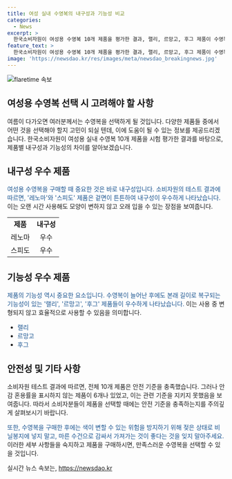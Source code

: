 ```yaml
---
title: 여성 실내 수영복의 내구성과 기능성 비교
categories:
  - News
excerpt: >
  한국소비자원이 여성용 수영복 10개 제품을 평가한 결과, 랠리, 르망고, 후그 제품이 수영복 길이 복원 기능에서 우수했고, 레노마, 스피도 제품이 겉면 내구성이 우수했습니다. 후그 제품은 봉제 부위가 잘 터지지 않았으며, 안전성 기준은 모두 충족됐지만, 6개 제품이 안감 혼용률을 표시하지 않아 개선이 필요했습니다. 또한, 젖은 상태로 비닐봉지에 담으면 색이 변할 우려가 있어 마른 수건에 싸서 가져가도록 당부했으며, 자세한 결과는 소비자24 홈페이지에서 확인 가능합니다. (요약 길이: 248자)
feature_text: >
  한국소비자원이 여성용 수영복 10개 제품을 평가한 결과, 랠리, 르망고, 후그 제품이 수영복 길이 복원 기능에서 우수했고, 레노마, 스피도 제품이 겉면 내구성이 우수했습니다. 후그 제품은 봉제 부위가 잘 터지지 않았으며, 안전성 기준은 모두 충족됐지만, 6개 제품이 안감 혼용률을 표시하지 않아 개선이 필요했습니다. 또한, 젖은 상태로 비닐봉지에 담으면 색이 변할 우려가 있어 마른 수건에 싸서 가져가도록 당부했으며, 자세한 결과는 소비자24 홈페이지에서 확인 가능합니다. (요약 길이: 248자)
image: 'https://newsdao.kr/res/images/meta/newsdao_breakingnews.jpg'
---
```


<p><img src="https://newsdao.kr/res/images/meta/newsdao_breakingnews.jpg" alt="flaretime 속보" /></p>

<h2>여성용 수영복 선택 시 고려해야 할 사항</h2>

<p data-ke-size="size16">여름이 다가오면 여러분께서는 수영복을 선택하게 될 것입니다. 다양한 제품들 중에서 어떤 것을 선택해야 할지 고민이 되실 텐데, 이에 도움이 될 수 있는 정보를 제공드리겠습니다. 한국소비자원이 여성용 실내 수영복 10개 제품을 시험 평가한 결과를 바탕으로, 제품별 내구성과 기능성의 차이를 알아보겠습니다.</p>

<h2>내구성 우수 제품</h2>

<p><span style="color: #1a5490;">여성용 수영복을 구매할 때 중요한 것은 바로 내구성입니다. 소비자원의 테스트 결과에 따르면, '레노마'와 '스피도' 제품은 겉면이 튼튼하여 내구성이 우수하게 나타났습니다.</span> 이는 오랜 시간 사용해도 모양이 변하지 않고 오래 입을 수 있는 장점을 보여줍니다.</p>

<table>
    <tbody>
        <tr>
            <td style="text-align: center; height: 17px;"><b>제품</b></td>
            <td style="text-align: center; height: 17px;"><b>내구성</b></td>
        </tr>
        <tr>
            <td style="text-align: center; height: 17px;">레노마</td>
            <td style="text-align: center; height: 17px;">우수</td>
        </tr>
        <tr>
            <td style="text-align: center; height: 17px;">스피도</td>
            <td style="text-align: center; height: 17px;">우수</td>
        </tr>
    </tbody>
</table>

<h2>기능성 우수 제품</h2>

<p><span style="color: #1a5490;">제품의 기능성 역시 중요한 요소입니다. 수영복이 늘어난 후에도 본래 길이로 복구되는 기능성이 있는 '랠리', '르망고', '후그' 제품들이 우수하게 나타났습니다.</span> 이는 사용 중 변형되지 않고 효율적으로 사용할 수 있음을 의미합니다.</p>

<ul>
    <li><span style="color: #1a5490;">랠리</span></li>
    <li><span style="color: #1a5490;">르망고</span></li>
    <li><span style="color: #1a5490;">후그</span></li>
</ul>

<h2>안전성 및 기타 사항</h2>

<p>소비자원 테스트 결과에 따르면, 전체 10개 제품은 안전 기준을 충족했습니다. 그러나 안감 혼용률을 표시하지 않는 제품이 6개나 있었고, 이는 관련 기준을 지키지 못했음을 보여줍니다. 따라서 소비자분들이 제품을 선택할 때에는 안전 기준을 충족하는지를 주의깊게 살펴보시기 바랍니다.</p>

<p><span style="color: #1a5490;">또한, 수영복을 구매한 후에는 색이 변할 수 있는 위험을 방지하기 위해 젖은 상태로 비닐봉지에 넣지 말고, 마른 수건으로 감싸서 가져가는 것이 좋다는 것을 잊지 말아주세요.</span> 이러한 세부 사항들을 숙지하고 제품을 구매하시면, 만족스러운 수영복을 선택할 수 있을 것입니다.</p>

<p data-ke-size="size16"></p>
실시간 뉴스 속보는, <a href="https://newsdao.kr" rel="dofollow">https://newsdao.kr</a>


